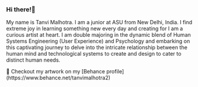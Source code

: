 ### Hi there!👋

<p>My name is Tanvi Malhotra. I am a junior at ASU from New Delhi, India. I find extreme joy in learning something new every day and creating for I am a curious artist at heart. I am double majoring in the dynamic blend of Human Systems Engineering (User Experience) and Psychology and embarking on this captivating journey to delve into the intricate relationship between the human mind and technological systems to create and design to cater to distinct human needs.</p>
🌱 Checkout my artwork on my [Behance profile](https://www.behance.net/tanvimalhotra2)

<!--
**Tanvi-malhotra/Tanvi-malhotra** is a ✨ _special_ ✨ repository because its `README.md` (this file) appears on your GitHub profile.

Here are some ideas to get you started:

- 🔭 I’m currently working on ...
- 🌱 I’m currently learning ...
- 👯 I’m looking to collaborate on ...
- 🤔 I’m looking for help with ...
- 💬 Ask me about ...
- 📫 How to reach me: ...
- 😄 Pronouns: ...
- ⚡ Fun fact: ...
-->
